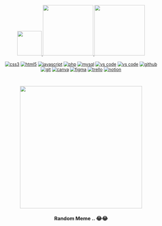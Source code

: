 <div align="center">
  <a href="https://github.com/raphast">
  <img height="80em" src="https://readme-typing-svg.herokuapp.com?font=Fira+Code&pause=1000&center=true&vCenter=true&color=58A6FF&width=435&lines=Hey%2C+whats+up%3F+%E2%9C%8C%EF%B8%8F%F0%9F%98%8E;Welcome+to+my+github!"/>
  <img height="165em" src="https://github-readme-stats.vercel.app/api?username=raphast&theme=github_dark&hide_border=true&include_all_commits=true&count_private=true&locale=en"/>
  <img height="165em" src="https://github-readme-streak-stats.herokuapp.com/?user=raphast&theme=github-dark-blue&hide_border=true&locale=en-us"/>
<br><br>
<a href="https://w3schools.com/css/" target="_blank" rel="noreferrer"><img src="https://img.shields.io/badge/css3-%231572B6.svg?style=for-the-badge&logo=css3&logoColor=white" alt="css3"/></a>
<a href="https://w3schools.com/html/" target="_blank" rel="noreferrer"><img src="https://img.shields.io/badge/html5-%23E34F26.svg?style=for-the-badge&logo=html5&logoColor=white" alt="html5"/></a>
<a href="https://developer.mozilla.org/en-US/docs/Web/JavaScript" target="_blank" rel="noreferrer"><img src="https://img.shields.io/badge/javascript-%23F7DF1E.svg?style=for-the-badge&logo=javascript&logoColor=white" alt="javascript"/></a>
<a href="https://php.net" target="_blank" rel="noreferrer"><img src="https://img.shields.io/badge/php-%23777BB4.svg?style=for-the-badge&logo=php&logoColor=white" alt="php"/></a>
<a href="https://www.mysql.com/" target="_blank" rel="noreferrer"><img src="https://img.shields.io/badge/mysql-%234479A1.svg?style=for-the-badge&logo=mysql&logoColor=white" alt="mysql"/></a>
<a href="https://www.apachefriends.org/" target="_blank" rel="noreferrer"><img src="https://img.shields.io/badge/xampp-%23FB7A24.svg?style=for-the-badge&logo=xampp&logoColor=white" alt="vs code"/></a>
<a href="https://code.visualstudio.com/" target="_blank" rel="noreferrer"><img src="https://img.shields.io/badge/vscode-%23007ACC.svg?style=for-the-badge&logo=visualstudiocode&logoColor=white" alt="vs code"/></a>
<a href="https://github.com/" target="_blank" rel="noreferrer"> <img src="https://img.shields.io/badge/github-%23181717.svg?style=for-the-badge&logo=github&logoColor=white" alt="github"/></a>
<a href="https://git-scm.com/" target="_blank" rel="noreferrer"> <img src="https://img.shields.io/badge/git-%23F05032.svg?style=for-the-badge&logo=git&logoColor=white" alt="git"/></a>
<a href="https://canva.com/" target="_blank" rel="noreferrer"><img src="https://img.shields.io/badge/canva-%2300C4CC.svg?style=for-the-badge&logo=canva&logoColor=white" alt="canva"/></a>
<a href="https://figma.com/" target="_blank" rel="noreferrer"><img src="https://img.shields.io/badge/figma-%23F24E1E.svg?style=for-the-badge&logo=figma&logoColor=white" alt="figma"/></a>
<a href="https://trello.com/" target="_blank" rel="noreferrer"><img src="https://img.shields.io/badge/trello-%230052CC.svg?style=for-the-badge&logo=trello&logoColor=white" alt="trello"/></a>
<a href="https://notion.so/" target="_blank" rel="noreferrer"><img src="https://img.shields.io/badge/notion-%23000000.svg?style=for-the-badge&logo=notion&logoColor=white" alt="notion"/></a>
</div>

##

<br>
<div align="center">
<a href="https://github.com/raphast" target="_blank" rel="noreferrer"><img src="https://img001.prntscr.com/file/img001/o4WTlSSjRvazQZHUSCqkyA.png" width="400px"/></a>

### Random Meme .. 😂😂

</div>
